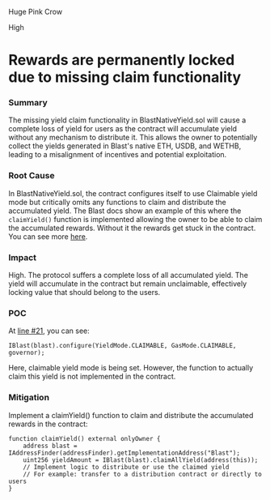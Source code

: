 Huge Pink Crow

High

# Rewards are permanently locked due to missing claim functionality

### Summary

The missing yield claim functionality in BlastNativeYield.sol will cause a complete loss of yield for users as the contract will accumulate yield without any mechanism to distribute it. This allows the owner to potentially collect the yields generated in Blast's native ETH, USDB, and WETHB, leading to a misalignment of incentives and potential exploitation.

### Root Cause

In BlastNativeYield.sol, the contract configures itself to use Claimable yield mode but critically omits any functions to claim and distribute the accumulated yield. The Blast docs show an example of this where the `claimYield()` function is implemented allowing the owner to be able to claim the accumulated rewards. Without it the rewards get stuck in the contract. You can see more [here](https://docs.blast.io/building/guides/eth-yield#claimable-yield).

### Impact

High. The protocol suffers a complete loss of all accumulated yield. The yield will accumulate in the contract but remain unclaimable, effectively locking value that should belong to the users. 

### POC

At [line #21](https://github.com/sherlock-audit/2024-09-predict-fun/blob/main/predict-dot-loan/contracts/BlastNativeYield.sol#L21), you can see:

`IBlast(blast).configure(YieldMode.CLAIMABLE, GasMode.CLAIMABLE, governor);`

Here, claimable yield mode is being set. However, the function to actually claim this yield is not implemented in the contract.

### Mitigation

Implement a claimYield() function to claim and distribute the accumulated rewards in the contract:

```solidity
function claimYield() external onlyOwner {
    address blast = IAddressFinder(addressFinder).getImplementationAddress("Blast");
    uint256 yieldAmount = IBlast(blast).claimAllYield(address(this));
    // Implement logic to distribute or use the claimed yield
    // For example: transfer to a distribution contract or directly to users
}
```